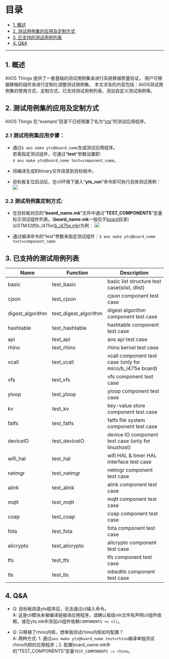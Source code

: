 # 目录  
* [1. 概述](#1)
* [2. 测试用例集的应用及定制方式](#2)
* [3. 已支持的测试用例列表](#3)
* [4. Q&A](#4)
------
<h2 id="1">1. 概述</h2>
AliOS Things 提供了一套基础的测试用例集来进行系统移植质量验证， 用户可根据移植的组件来进行定制化调整测试用例集。  
本文涉及的内容包括：AliOS测试用例集的使用方式、定制方式、已支持测试用例列表、添加自定义测试用例等。

<h2 id="2">2. 测试用例集的应用及定制方式</h2>  

AliOS Things 在“example”目录下已经预置了名为“[yts](https://github.com/alibaba/AliOS-Things/tree/master/example/yts)”的测试应用程序。  
<h3 id="2.1">2.1 测试用例集应用步骤：</h3>  

* 通过`$ aos make yts@board_name`生成测试应用程序。  
若需指定测试组件，可通过“**test**”参数设置即:  
`$ aos make yts@board_name test=component_name`。   
 
* 将编译生成的binary文件烧录到目标板中。  

* 目标板复位启动后，在cli环境下键入“**yts_run**”命令即可执行具体测试用例：
 ![](https://img.alicdn.com/tfs/TB1C4xOjZrI8KJjy0FhXXbfnpXa-528-430.png)    

<h3 id="2.2">2.2 测试用例集定制方式: </h3>  

* 在目标板对应的“**board_name.mk**”文件中通过“**TEST_COMPONENTS**”变量标示测试组件列表。(**board_name.mk**一般位于[board](https://github.com/alibaba/AliOS-Things/tree/master/board)目录)  
以STM32的b_l475e([b_l475e.mk](https://github.com/alibaba/AliOS-Things/blob/master/board/b_l475e/b_l475e.mk))为例：
![](https://img.alicdn.com/tfs/TB1h_Xfj8fH8KJjy1XbXXbLdXXa-939-122.png)  

* 通过编译命令的“test”参数来指定测试组件：`$ aos make yts@board_name test=component_name`  

<h2 id="3">3. 已支持的测试用例列表 </h2>  

| Name | Function | Description | 
| - | - | - | 
| basic | test_basic | basic list structure test case(slist, dlist) | 
| cjson | test_cjson | cjson component test case | 
| digest_algorithm | test_digest_algorithm | digest algorithm component test case |
| hashtable | test_hashtable | hashtable component test case |
| api | test_api | aos api test case |
| rhino | test_rhino | rhino kernel test case |
| vcall | test_vcall | vcall component test case (only for mico/b_l475e board) |
| vfs | test_vfs | vfs component test case |
| yloop | test_yloop | yloop component test case |
| kv | test_kv | key-value store component test case |
| fatfs | test_fatfs | fatfs file system component test case |
| deviceIO | test_deviceIO | device IO component test case (only for linuxhost) |
| wifi_hal | test_hal | wifi HAL & timer HAL interface test case |
| netmgr | test_netmgr | netmgr component test case |
| alink | test_alink | alink component test case |
| mqtt | test_mqtt | mqtt component test case |
| coap | test_coap | coap component test case |
| fota | test_fota | fota component test case |
| alicrypto | test_alicrypto | alicrypto component test case |
| tfs | test_tfs | tfs component test case |
| tls | test_tls | mbedtls component test case |  
 
<h2 id="4">4. Q&A </h2>  

* Q: 目标板烧录yts程序后，无法通过cli输入命令。  
A: 这是cli模块未被编译链接进应用程序，请确认板级mk文件有声明cli组件依赖，或在yts.mk中添加cli组件依赖`COMPONENTS += cli`。  

* Q: 只移植了rhino内核，想单独测试rhino内核如何配置？  
A: 两种方式: 1. 通过`aos make yts@board_name test=rhino`编译单独测试rhino内核的应用程序；2. 配置board_name.mk中的“TEST_COMPONENTS”变量`TEST_COMPONENTS := rhino`。